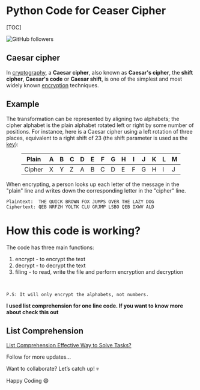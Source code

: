 </head>
<body><p>&nbsp;</p>
<h1 id='python-code-for-ceaser-cipher'>Python Code for Ceaser Cipher</h1>
<div>[TOC]</div>
<p><img alt="GitHub followers" src="https://img.shields.io/github/followers/Muhammad-Ahsan-Rasheed?style=social"> 	</p>
<h2 id='caesar-cipher'>Caesar cipher</h2>
<p>In <a href='https://en.wikipedia.org/wiki/Cryptography'>cryptography</a>, a <strong>Caesar cipher</strong>, also known as <strong>Caesar&#39;s cipher</strong>, the <strong>shift cipher</strong>, <strong>Caesar&#39;s code</strong> or <strong>Caesar shift</strong>, is one of the simplest and most widely known <a href='https://en.wikipedia.org/wiki/Encryption'>encryption</a> techniques.</p>
<h2 id='example'>Example</h2>
<p>The transformation can be represented by aligning two alphabets; the cipher alphabet is the plain alphabet rotated left or right by some number of positions. For instance, here is a Caesar cipher using a left rotation of three places, equivalent to a right shift of 23 (the shift parameter is used as the <a href='https://en.wikipedia.org/wiki/Key_(cryptography)'>key</a>):</p>
<figure><table>
<thead>
<tr><th style='text-align:center;' >Plain</th><th>A</th><th>B</th><th>C</th><th>D</th><th>E</th><th>F</th><th>G</th><th>H</th><th>I</th><th>J</th><th>K</th><th>L</th><th>M</th><th>N</th><th>O</th><th>P</th><th>Q</th><th>R</th><th>S</th><th>T</th><th>U</th><th>V</th><th>W</th><th>X</th><th>Y</th><th>Z</th></tr></thead>
<tbody><tr><td style='text-align:center;' >Cipher</td><td>X</td><td>Y</td><td>Z</td><td>A</td><td>B</td><td>C</td><td>D</td><td>E</td><td>F</td><td>G</td><td>H</td><td>I</td><td>J</td><td>K</td><td>L</td><td>M</td><td>N</td><td>O</td><td>P</td><td>Q</td><td>R</td><td>S</td><td>T</td><td>U</td><td>V</td><td>W</td></tr></tbody>
</table></figure>
<p>When encrypting, a person looks up each letter of the message in the &quot;plain&quot; line and writes down the corresponding letter in the &quot;cipher&quot; line.</p>
<pre><code>Plaintext:  THE QUICK BROWN FOX JUMPS OVER THE LAZY DOG
Ciphertext: QEB NRFZH YOLTK CLU GRJMP LSBO QEB IXWV ALD
</code></pre>
<h1 id='how-this-code-is-working'>How this code is working?</h1>
<p>The code has three main functions:</p>
<ol>
<li>encrypt - to encrypt the text</li>
<li>decrypt - to decrypt the text</li>
<li>filing - to read, write the file and perform encryption and decryption</li>

</ol>
<p>&nbsp;</p>
<p><code>P.S: It will only encrypt the alphabets, not numbers.</code></p>
<p><strong>I used list comprehension for one line code. If you want to know more about check this out</strong> </p>
<h2 id='list-comprehension'>List Comprehension</h2>
<p><a href='https://blog.devgenius.io/is-list-comprehension-the-most-effective-way-to-solve-any-tasks-python-b6bb3f5391fa'>List Comprehension Effective Way to Solve Tasks?</a></p>
<p>Follow for more updates...</p>
<p>Want to collaborate? Let’s catch up! 💀</p>
<p>Happy Coding 😄</p>
</body>
</html>
